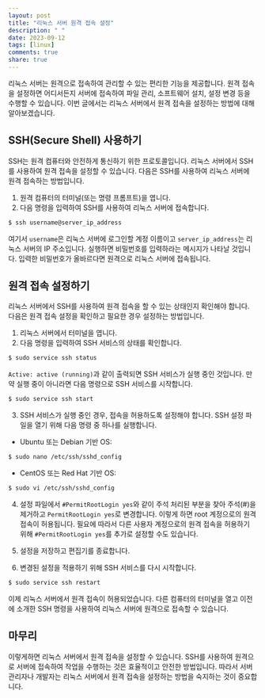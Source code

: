 ```yaml
---
layout: post
title: "리눅스 서버 원격 접속 설정"
description: " "
date: 2023-09-12
tags: [linux]
comments: true
share: true
---
```


리눅스 서버는 원격으로 접속하여 관리할 수 있는 편리한 기능을 제공합니다. 원격 접속을 설정하면 어디서든지 서버에 접속하여 파일 관리, 소프트웨어 설치, 설정 변경 등을 수행할 수 있습니다. 이번 글에서는 리눅스 서버에서 원격 접속을 설정하는 방법에 대해 알아보겠습니다.

## SSH(Secure Shell) 사용하기

SSH는 원격 컴퓨터와 안전하게 통신하기 위한 프로토콜입니다. 리눅스 서버에서 SSH를 사용하여 원격 접속을 설정할 수 있습니다. 다음은 SSH를 사용하여 리눅스 서버에 원격 접속하는 방법입니다.

1. 원격 컴퓨터의 터미널(또는 명령 프롬프트)을 엽니다.
2. 다음 명령을 입력하여 SSH를 사용하여 리눅스 서버에 접속합니다.

```bash
$ ssh username@server_ip_address
```

여기서 `username`은 리눅스 서버에 로그인할 계정 이름이고 `server_ip_address`는 리눅스 서버의 IP 주소입니다. 실행하면 비밀번호를 입력하라는 메시지가 나타날 것입니다. 입력한 비밀번호가 올바르다면 원격으로 리눅스 서버에 접속됩니다.

## 원격 접속 설정하기

리눅스 서버에서 SSH를 사용하여 원격 접속을 할 수 있는 상태인지 확인해야 합니다. 다음은 원격 접속 설정을 확인하고 필요한 경우 설정하는 방법입니다.

1. 리눅스 서버에서 터미널을 엽니다.
2. 다음 명령을 입력하여 SSH 서비스의 상태를 확인합니다.

```bash
$ sudo service ssh status
```

`Active: active (running)`과 같이 출력되면 SSH 서비스가 실행 중인 것입니다. 만약 실행 중이 아니라면 다음 명령으로 SSH 서비스를 시작합니다.

```bash
$ sudo service ssh start
```

3. SSH 서비스가 실행 중인 경우, 접속을 허용하도록 설정해야 합니다. SSH 설정 파일을 열기 위해 다음 명령 중 하나를 실행합니다.

- Ubuntu 또는 Debian 기반 OS:

```bash
$ sudo nano /etc/ssh/sshd_config
```

- CentOS 또는 Red Hat 기반 OS:

```bash
$ sudo vi /etc/ssh/sshd_config
```

4. 설정 파일에서 `#PermitRootLogin yes`와 같이 주석 처리된 부분을 찾아 주석(#)을 제거하고 `PermitRootLogin yes`로 변경합니다. 이렇게 하면 root 계정으로의 원격 접속이 허용됩니다. 필요에 따라서 다른 사용자 계정으로의 원격 접속을 허용하기 위해 `#PermitRootLogin yes`를 추가로 설정할 수도 있습니다.

5. 설정을 저장하고 편집기를 종료합니다.

6. 변경된 설정을 적용하기 위해 SSH 서비스를 다시 시작합니다.

```bash
$ sudo service ssh restart
```

이제 리눅스 서버에서 원격 접속이 허용되었습니다. 다른 컴퓨터의 터미널을 열고 이전에 소개한 SSH 명령을 사용하여 리눅스 서버에 원격으로 접속할 수 있습니다.

## 마무리

이렇게하면 리눅스 서버에서 원격 접속을 설정할 수 있습니다. SSH를 사용하여 원격으로 서버에 접속하여 작업을 수행하는 것은 효율적이고 안전한 방법입니다. 따라서 서버 관리자나 개발자는 리눅스 서버에서 원격 접속을 설정하는 방법을 숙지하는 것이 중요합니다.